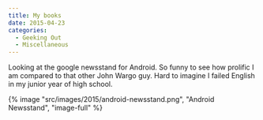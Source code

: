 ```yaml
---
title: My books
date: 2015-04-23
categories: 
  - Geeking Out
  - Miscellaneous
---
```


Looking at the google newsstand for Android. So funny to see how prolific I am compared to that other John Wargo guy. Hard to imagine I failed English in my junior year of high school.

{% image "src/images/2015/android-newsstand.png", "Android Newsstand", "image-full" %}
